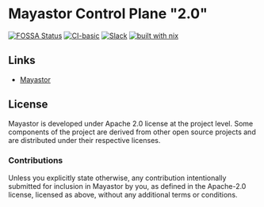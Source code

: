 # Mayastor Control Plane "2.0"

[![FOSSA Status](https://app.fossa.com/api/projects/custom%2B39852%2Fgit%40github.com%3Aopenebs%2Fmayastor-control-plane.git.svg?type=shield&issueType=license)](https://app.fossa.com/projects/custom%2B39852%2Fgit%40github.com%3Aopenebs%2Fmayastor-control-plane.git?ref=badge_shield&issueType=license)
[![CI-basic](https://mayastor-ci.mayadata.io/buildStatus/icon?job=Mayastor-Control-Plane%2Fdevelop)](https://mayastor-ci.mayadata.io/blue/organizations/jenkins/Mayastor-Control-Plane/activity/)
[![Slack](https://img.shields.io/badge/JOIN-SLACK-blue)](https://kubernetes.slack.com/messages/openebs)
[![built with nix](https://builtwithnix.org/badge.svg)](https://builtwithnix.org)

## Links

- [Mayastor](https://github.com/openebs/Mayastor)

## License

Mayastor is developed under Apache 2.0 license at the project level. Some components of the project are derived from
other open source projects and are distributed under their respective licenses.

### Contributions

Unless you explicitly state otherwise, any contribution intentionally submitted for
inclusion in Mayastor by you, as defined in the Apache-2.0 license, licensed as above,
without any additional terms or conditions.
